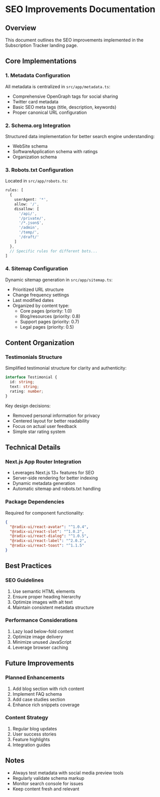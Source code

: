 # SEO Improvements Documentation

## Overview
This document outlines the SEO improvements implemented in the Subscription Tracker landing page.

## Core Implementations

### 1. Metadata Configuration
All metadata is centralized in `src/app/metadata.ts`:
- Comprehensive OpenGraph tags for social sharing
- Twitter card metadata
- Basic SEO meta tags (title, description, keywords)
- Proper canonical URL configuration

### 2. Schema.org Integration
Structured data implementation for better search engine understanding:
- WebSite schema
- SoftwareApplication schema with ratings
- Organization schema

### 3. Robots.txt Configuration
Located in `src/app/robots.ts`:
```typescript
rules: [
  {
    userAgent: '*',
    allow: '/',
    disallow: [
      '/api/',
      '/private/',
      '/*.json$',
      '/admin',
      '/temp/',
      '/draft/'
    ]
  },
  // Specific rules for different bots...
]
```

### 4. Sitemap Configuration
Dynamic sitemap generation in `src/app/sitemap.ts`:
- Prioritized URL structure
- Change frequency settings
- Last modified dates
- Organized by content type:
  - Core pages (priority: 1.0)
  - Blog/resources (priority: 0.8)
  - Support pages (priority: 0.7)
  - Legal pages (priority: 0.5)

## Content Organization

### Testimonials Structure
Simplified testimonial structure for clarity and authenticity:
```typescript
interface Testimonial {
  id: string;
  text: string;
  rating: number;
}
```

Key design decisions:
- Removed personal information for privacy
- Centered layout for better readability
- Focus on actual user feedback
- Simple star rating system

## Technical Details

### Next.js App Router Integration
- Leverages Next.js 13+ features for SEO
- Server-side rendering for better indexing
- Dynamic metadata generation
- Automatic sitemap and robots.txt handling

### Package Dependencies
Required for component functionality:
```json
{
  "@radix-ui/react-avatar": "^1.0.4",
  "@radix-ui/react-slot": "^1.0.2",
  "@radix-ui/react-dialog": "^1.0.5",
  "@radix-ui/react-label": "^2.0.2",
  "@radix-ui/react-toast": "^1.1.5"
}
```

## Best Practices

### SEO Guidelines
1. Use semantic HTML elements
2. Ensure proper heading hierarchy
3. Optimize images with alt text
4. Maintain consistent metadata structure

### Performance Considerations
1. Lazy load below-fold content
2. Optimize image delivery
3. Minimize unused JavaScript
4. Leverage browser caching

## Future Improvements

### Planned Enhancements
1. Add blog section with rich content
2. Implement FAQ schema
3. Add case studies section
4. Enhance rich snippets coverage

### Content Strategy
1. Regular blog updates
2. User success stories
3. Feature highlights
4. Integration guides

## Notes
- Always test metadata with social media preview tools
- Regularly validate schema markup
- Monitor search console for issues
- Keep content fresh and relevant